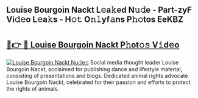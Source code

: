 ## Louise Bourgoin Nackt L𝚎a𝚔ed N𝚞𝚍e - Part-zyF Vi𝚍𝚎o L𝚎a𝚔s - H𝚘𝚝 O𝚗𝚕yf𝚊ns P𝚑𝚘tos EeKBZ

# <h2><a href="http://kf4g3h.oniu.top/?m=Louise+Bourgoin+Nackt">🔗👉 🔴 Louise Bourgoin Nackt P𝚑ot𝚘𝚜 V𝚒d𝚎o</a></h2>

[![Louise Bourgoin Nackt Nu𝚍e𝚜](https://i.imgur.com/0qMVB7G.gif)](http://kf4g3h.oniu.top/?m=Louise+Bourgoin+Nackt)
Social media thought leader Louise Bourgoin Nackt, acclaimed for publishing dance and lifestyle material, consisting of presentations and blogs. Dedicated animal rights advocate Louise Bourgoin Nackt, celebrated for their passion and efforts to protect the rights of animals.  
